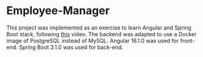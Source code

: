 # Employee-Manager

This project was implemented as an exercise to learn Angular and Spring Boot stack, following [this](https://www.youtube.com/watch?v=Gx4iBLKLVHk) video. The backend was adapted to use a Docker image of PostgreSQL instead of MySQL. Angular 16.1.0 was used for front-end. Spring Boot 3.1.0 was used for back-end.
